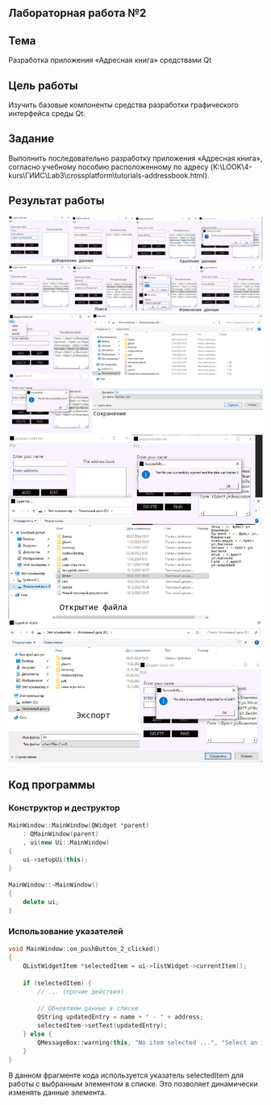 ## Лабораторная работа №2 <br/> ##

## Тема ##

Разработка приложения «Адресная книга» средствами Qt

## Цель работы ##

Изучить базовые компоненты средства разработки графического интерфейса среды Qt.

## Задание ##

Выполнить последовательно разработку приложения «Адресная книга», согласно учебному пособию расположенному по адресу (K:\LOOK\4-kurs\ГИИС\Lab3\crossplatform\tutorials-addressbook.html).

## Результат работы ##

![основные функции](./images/1.jpg)
![сохранение файла](./images/2.jpg)
![открытие файла](./images/3.jpg)
![экспорт файла](./images/4.jpg)


## Код программы ##

### Конструктор и деструктор ###
```cpp
MainWindow::MainWindow(QWidget *parent)
    : QMainWindow(parent)
    , ui(new Ui::MainWindow)
{
    ui->setupUi(this);
}

MainWindow::~MainWindow()
{
    delete ui;
}
```

### Использование указателей ###

```cpp
void MainWindow::on_pushButton_2_clicked()
{
    QListWidgetItem *selectedItem = ui->listWidget->currentItem();

    if (selectedItem) {
        // ... (прочие действия)

        // Обновляем данные в списке
        QString updatedEntry = name + " - " + address;
        selectedItem->setText(updatedEntry);
    } else {
        QMessageBox::warning(this, "No item selected ...", "Select an item from the list to edit.");
    }
}
```
В данном фрагменте кода используется указатель selectedItem для работы с выбранным элементом в списке. Это позволяет динамически изменять данные элемента.
